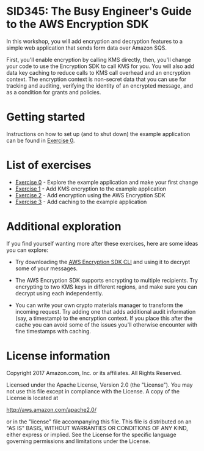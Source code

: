 # SID345: The Busy Engineer's Guide to the AWS Encryption SDK

In this workshop, you will add encryption and decryption features to a simple web application that
sends form data over Amazon SQS. 

First, you'll enable encryption by calling KMS directly, then, you'll change your code to use the
Encryption SDK to call KMS for you. You will also add data key caching to reduce calls to KMS call
overhead and an encryption context. The encryption context is non-secret data that you can use for
tracking and auditing, verifying the identity of an encrypted message, and as a condition for grants
and policies.

# Getting started

Instructions on how to set up (and to shut down) the example application can be
found in [Exercise 0](0-explore.md).

# List of exercises

* [Exercise 0](0-explore.md) - Explore the example application and make your first change
* [Exercise 1](1-kms_encryption.md) - Add KMS encryption to the example application
* [Exercise 2](2-encryption-sdk.md) - Add encryption using the AWS Encryption SDK
* [Exercise 3](3-caching.md) - Add caching to the example application

# Additional exploration

If you find yourself wanting more after these exercises, here are some ideas you can explore:

* Try downloading the [AWS Encryption SDK CLI](http://docs.aws.amazon.com/encryption-sdk/latest/developer-guide/crypto-cli.html)
and using it to decrypt some of your messages.

* The AWS Encryption SDK supports encrypting to multiple recipients. Try encrypting to two KMS
keys in different regions, and make sure you can decrypt using each independently.

* You can write your own crypto materials manager to transform the incoming request. Try adding
one that adds additional audit information (say, a timestamp) to the encryption context. If you
place this after the cache you can avoid some of the issues you'll otherwise encounter with
fine timestamps with caching.

# License information

Copyright 2017 Amazon.com, Inc. or its affiliates. All Rights Reserved.

Licensed under the Apache License, Version 2.0 (the "License"). You may not use this file except in compliance with
the License. A copy of the License is located at

  http://aws.amazon.com/apache2.0/

or in the "license" file accompanying this file. This file is distributed on an "AS IS" BASIS, WITHOUT WARRANTIES OR
CONDITIONS OF ANY KIND, either express or implied. See the License for the specific language governing permissions
and limitations under the License.
